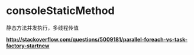 # consoleStaticMethod
静态方法并发执行，多线程传值

**http://stackoverflow.com/questions/5009181/parallel-foreach-vs-task-factory-startnew**
